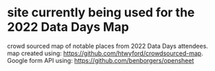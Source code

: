 

# site currently being used for the 2022 Data Days Map

crowd sourced map of notable places from 2022 Data Days attendees.  
map created using: https://github.com/htwyford/crowdsourced-map. 
Google form API using: https://github.com/benborgers/opensheet
